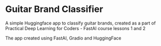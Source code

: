 # Guitar Brand Classifier 

A simple Huggingface app to classify guitar brands, created as a part of Practical Deep Learning for Coders - FastAI course lessons 1 and 2

The app created using FastAI, Gradio and HuggingFace



